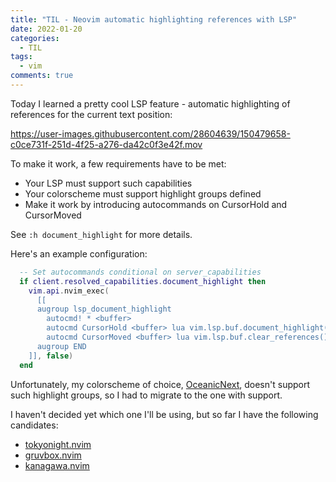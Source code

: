 ```yaml
---
title: "TIL - Neovim automatic highlighting references with LSP"
date: 2022-01-20
categories:
  - TIL
tags:
  - vim
comments: true
---
```


Today I learned a pretty cool LSP feature - automatic highlighting of
references for the current text position:

https://user-images.githubusercontent.com/28604639/150479658-c0ce731f-251d-4f25-a276-da42c0f3e42f.mov

To make it work, a few requirements have to be met:
* Your LSP must support such capabilities
* Your colorscheme must support highlight groups defined
* Make it work by introducing autocommands on CursorHold and CursorMoved

See `:h document_highlight` for more details.


Here's an example configuration:
```lua
  -- Set autocommands conditional on server_capabilities
  if client.resolved_capabilities.document_highlight then
    vim.api.nvim_exec(
      [[
      augroup lsp_document_highlight
        autocmd! * <buffer>
        autocmd CursorHold <buffer> lua vim.lsp.buf.document_highlight()
        autocmd CursorMoved <buffer> lua vim.lsp.buf.clear_references()
      augroup END
    ]], false)
  end
```

Unfortunately, my colorscheme of choice,
[OceanicNext](https://github.com/mhartington/oceanic-next), doesn't support
such highlight groups, so I had to migrate to the one with support.

I haven't decided yet which one I'll be using, but so far I have the following
candidates:
* [tokyonight.nvim]( https://github.com/folke/tokyonight.nvim)
* [gruvbox.nvim](https://github.com/ellisonleao/gruvbox.nvim)
* [kanagawa.nvim](https://github.com/rebelot/kanagawa.nvim)
